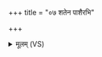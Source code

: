 +++
title = "०७ शतेन पाशैरभि"

+++
<details><summary>मूलम् (VS)</summary>

श॒तेन॒ पाशै॑र॒भि धे॑हि वरुणैनं॒ मा ते॑ मोच्यनृत॒वाङ्नृ॑चक्षः। आस्तां॑ जा॒ल्म उ॒दरं॑ श्रंसयि॒त्वा कोश॑ इवाब॒न्धः प॑रिकृ॒त्यमा॑नः ॥
</details>